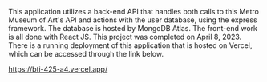 This application utilizes a back-end API that handles both calls to this Metro Museum of Art's API and actions with the user database, using the express framework. The database is hosted by MongoDB Atlas. The front-end work is all done with React JS. This project was completed on April 8, 2023. There is a running deployment of this application that is hosted on Vercel, which can be accessed through the link below.

https://bti-425-a4.vercel.app/
